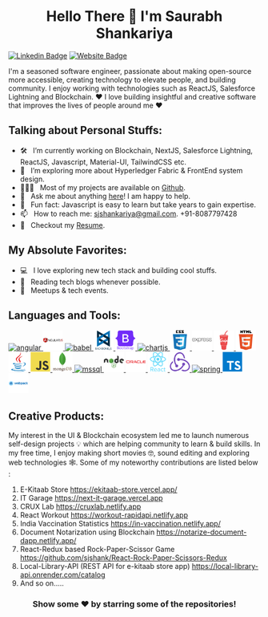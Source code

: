 <h1 align="center"> Hello There 👋 I'm Saurabh Shankariya </h1>

[![Linkedin Badge](https://img.shields.io/badge/-LinkedIn-0e76a8?style=flat-square&logo=Linkedin&logoColor=white)](https://www.linkedin.com/in/saurabh-shankariya-a9127349)
[![Website Badge](https://img.shields.io/badge/Website-3b5998?style=flat-square&logo=google-chrome&logoColor=white)](https://sjshank.me)

I'm a seasoned software engineer, passionate about making open-source more accessible, creating technology to elevate people, and building community. I enjoy working with technologies such as ReactJS, Salesforce Lightning and Blockchain. ❤️ I love building insightful and creative software that improves the lives of people around me ❤️

## Talking about Personal Stuffs:

- 🛠 &nbsp; I’m currently working on Blockchain, NextJS, Salesforce Lightning, ReactJS, Javascript, Material-UI, TailwindCSS etc.
- 🚀 &nbsp; I’m exploring more about Hyperledger Fabric & FrontEnd system design.
- 👨🏻‍💻 &nbsp; Most of my projects are available on [Github](https://github.com/sjshank).
- 💬 &nbsp; Ask me about anything [here](https://sjshank.me/#contact)! I am happy to help.
- 👾 &nbsp; Fun fact: Javascript is easy to learn but take years to gain expertise.
- 📫 &nbsp; How to reach me: sjshankariya@gmail.com. +91-8087797428
- 📝 &nbsp; Checkout my [Resume](https://sjshank.me/assets/Saurabh%20Shankariya%20CV.685b2498.pdf).

## My Absolute Favorites:

- 💻 &nbsp; I love exploring new tech stack and building cool stuffs.
- 📰 &nbsp; Reading tech blogs whenever possible.
- 🍕 &nbsp; Meetups & tech events.

## Languages and Tools:

<p align="left"> <a href="https://angular.io" target="_blank"> <img src="https://angular.io/assets/images/logos/angular/angular.svg" alt="angular" width="40" height="40"/> </a> <a href="https://angular.io" target="_blank"> <img src="https://raw.githubusercontent.com/devicons/devicon/master/icons/angularjs/angularjs-original-wordmark.svg" alt="angularjs" width="40" height="40"/> </a> <a href="https://babeljs.io/" target="_blank"> <img src="https://www.vectorlogo.zone/logos/babeljs/babeljs-icon.svg" alt="babel" width="40" height="40"/> </a> <a href="https://backbonejs.org" target="_blank"> <img src="https://raw.githubusercontent.com/devicons/devicon/master/icons/backbonejs/backbonejs-original-wordmark.svg" alt="backbonejs" width="40" height="40"/> </a> <a href="https://getbootstrap.com" target="_blank"> <img src="https://raw.githubusercontent.com/devicons/devicon/master/icons/bootstrap/bootstrap-plain-wordmark.svg" alt="bootstrap" width="40" height="40"/> </a> <a href="https://www.chartjs.org" target="_blank"> <img src="https://www.chartjs.org/media/logo-title.svg" alt="chartjs" width="40" height="40"/> </a> <a href="https://www.w3schools.com/css/" target="_blank"> <img src="https://raw.githubusercontent.com/devicons/devicon/master/icons/css3/css3-original-wordmark.svg" alt="css3" width="40" height="40"/> </a> <a href="https://expressjs.com" target="_blank"> <img src="https://raw.githubusercontent.com/devicons/devicon/master/icons/express/express-original-wordmark.svg" alt="express" width="40" height="40"/> </a> <a href="https://gulpjs.com" target="_blank"> <img src="https://raw.githubusercontent.com/devicons/devicon/master/icons/gulp/gulp-plain.svg" alt="gulp" width="40" height="40"/> </a> <a href="https://www.w3.org/html/" target="_blank"> <img src="https://raw.githubusercontent.com/devicons/devicon/master/icons/html5/html5-original-wordmark.svg" alt="html5" width="40" height="40"/> </a> <a href="https://www.java.com" target="_blank"> <img src="https://raw.githubusercontent.com/devicons/devicon/master/icons/java/java-original.svg" alt="java" width="40" height="40"/> </a> <a href="https://developer.mozilla.org/en-US/docs/Web/JavaScript" target="_blank"> <img src="https://raw.githubusercontent.com/devicons/devicon/master/icons/javascript/javascript-original.svg" alt="javascript" width="40" height="40"/> </a> <a href="https://www.mongodb.com/" target="_blank"> <img src="https://raw.githubusercontent.com/devicons/devicon/master/icons/mongodb/mongodb-original-wordmark.svg" alt="mongodb" width="40" height="40"/> </a> <a href="https://www.microsoft.com/en-us/sql-server" target="_blank"> <img src="https://www.svgrepo.com/show/303229/microsoft-sql-server-logo.svg" alt="mssql" width="40" height="40"/> </a> <a href="https://nodejs.org" target="_blank"> <img src="https://raw.githubusercontent.com/devicons/devicon/master/icons/nodejs/nodejs-original-wordmark.svg" alt="nodejs" width="40" height="40"/> </a> <a href="https://www.oracle.com/" target="_blank"> <img src="https://raw.githubusercontent.com/devicons/devicon/master/icons/oracle/oracle-original.svg" alt="oracle" width="40" height="40"/> </a> <a href="https://reactjs.org/" target="_blank"> <img src="https://raw.githubusercontent.com/devicons/devicon/master/icons/react/react-original-wordmark.svg" alt="react" width="40" height="40"/> </a> <a href="https://redux.js.org" target="_blank"> <img src="https://raw.githubusercontent.com/devicons/devicon/master/icons/redux/redux-original.svg" alt="redux" width="40" height="40"/> </a> <a href="https://spring.io/" target="_blank"> <img src="https://www.vectorlogo.zone/logos/springio/springio-icon.svg" alt="spring" width="40" height="40"/> </a> <a href="https://www.typescriptlang.org/" target="_blank"> <img src="https://raw.githubusercontent.com/devicons/devicon/master/icons/typescript/typescript-original.svg" alt="typescript" width="40" height="40"/> </a> <a href="https://webpack.js.org" target="_blank"> <img src="https://raw.githubusercontent.com/devicons/devicon/d00d0969292a6569d45b06d3f350f463a0107b0d/icons/webpack/webpack-original-wordmark.svg" alt="webpack" width="40" height="40"/> </a> </p>


## Creative Products:

My interest in the UI & Blockchain ecosystem led me to launch numerous self-design projects 💡 which are helping community to learn & build skills. In my free time, I enjoy making short movies 🤓, sound editing and exploring web technologies 🕸️. Some of my noteworthy contributions are listed below :

1. E-Kitaab Store https://ekitaab-store.vercel.app/
2. IT Garage https://next-it-garage.vercel.app
3. CRUX Lab https://cruxlab.netlify.app
4. React Workout https://workout-rapidapi.netlify.app
5. India Vaccination Statistics https://in-vaccination.netlify.app/
6. Document Notarization using Blockchain https://notarize-document-dapp.netlify.app/
7. React-Redux based Rock-Paper-Scissor Game https://github.com/sjshank/React-Rock-Paper-Scissors-Redux
8. Local-Library-API (REST API for e-kitaab store app) https://local-library-api.onrender.com/catalog
9. And so on.....

<div align="center">

### Show some ❤️ by starring some of the repositories!

</div>
